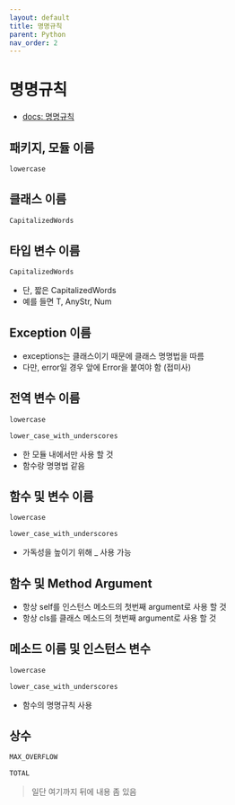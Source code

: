 ```yaml
---
layout: default
title: 명명규칙
parent: Python
nav_order: 2
---
```


# 명명규칙

- [docs: 명명규칙](https://peps.python.org/pep-0008/#naming-conventions)



## 패키지, 모듈 이름

```python
lowercase
```

## 클래스 이름

```python
CapitalizedWords
```

## 타입 변수 이름

```python
CapitalizedWords
```

- 단, 짧은 CapitalizedWords
- 예를 들면 T, AnyStr, Num

## Exception 이름

- exceptions는 클래스이기 때문에 클래스 명명법을 따름
- 다만, error일 경우 앞에 Error을 붙여야 함 (접미사)

## 전역 변수 이름

```python
lowercase

lower_case_with_underscores
```

- 한 모듈 내에서만 사용 할 것
- 함수랑 명명법 같음

## 함수 및 변수 이름

```python
lowercase

lower_case_with_underscores
```

- 가독성을 높이기 위해 _ 사용 가능

## 함수 및 Method Argument

- 항상 self를 인스턴스 메소드의 첫번째 argument로 사용 할 것
- 항상 cls를 클래스 메소드의 첫번째 argument로 사용 할 것

## 메소드 이름 및 인스턴스 변수

```python
lowercase

lower_case_with_underscores
```

- 함수의 명명규칙 사용

## 상수

```python
MAX_OVERFLOW

TOTAL
```

> 일단 여기까지
> 뒤에 내용 좀 있음
